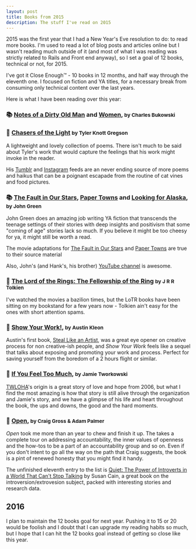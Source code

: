 ```yaml
---
layout: post
title: Books from 2015
description: The stuff I've read on 2015
---
```


2015 was the first year that I had a New Year's Eve resolution to do: to read
more books. I'm used to read a lot of blog posts and articles online but I wasn't
reading much outside of it (and most of what I was reading was strictly related to
  Rails and Front end anyway), so I set a goal of 12 books, technical or not,
  for 2015.

I've got it Close Enough™ - 10 books in 12 months, and half way through the
eleventh one. I focused on fiction and YA titles, for a necessary break from
consuming only technical content over the last years.

Here is what I have been reading over this year:

### 📚 [Notes of a Dirty Old Man](http://www.amazon.com/Notes-Dirty-Old-Charles-Bukowski/dp/0872860744) and [Women](http://www.amazon.com/Women-A-Novel-Charles-Bukowski/dp/0061177598), <small>by Charles Bukowski</small>

### 📘 [Chasers of the Light](http://tylerknott.com/chasers) <small>by Tyler Knott Gregson</small>

A lightweight and lovely collection of poems. There isn't much to be said about
Tyler's work that would capture the feelings that his work might invoke in the
reader.

His [Tumblr](http://tylerknott.com/) and [Instagram](https://www.instagram.com/tylerknott/)
feeds are an never ending source of more poems and haikus that can be a poignant
escapade from the routine of cat vines and food pictures.

### 📚 [The Fault in Our Stars](http://johngreenbooks.com/the-fault-in-our-stars/), [Paper Towns](http://johngreenbooks.com/paper-towns/) and [Looking for Alaska](http://johngreenbooks.com/looking-for-alaska/), <small>by John Green</small>

John Green does an amazing job writing YA fiction that transcends the teenage
settings of their stories with deep insights and positivism that some "coming
of age" stories lack so much. If you believe it might be too cheesy for ya,
it might still be worth a read.

The movie adaptations for [The Fault in Our Stars](http://www.imdb.com/title/tt2582846)
and [Paper Towns](http://www.imdb.com/title/tt3622592/) are true to their source
material

Also, John's (and Hank's, his brother) [YouTube channel](https://www.youtube.com/user/vlogbrothers)
is awesome.

### 📘 [The Lord of the Rings: The Fellowship of the Ring](http://www.amazon.com/The-Fellowship-Ring-Being-First/dp/0618574948) <small>by J R R Tolkien</small>

I've watched the movies a bazilion times, but the LoTR books have been sitting on
my bookstand for a few years now - Tolkien ain't easy for the ones with short
attention spams.

### 📘 [Show Your Work!](http://austinkleon.com/show-your-work/), <small>by Austin Kleon</small>

Austin's first book, [Steal Like an Artist](http://austinkleon.com/steal/), was
a great eye opener on creative process for non creative-ish people, and _Show Your Work_
feels like a sequel that talks about exposing and promoting your work and process.
Perfect for saving yourself from the boredom of a 2 hours flight or similar.

### 📘 [If You Feel Too Much](https://twloha.com/ifyoufeeltoomuch/), <small>by Jamie Tworkowski</small>

[TWLOHA](https://twloha.com)'s origin is a great story of love and hope from 2006,
but what I find the most amazing is how that story is still alive through the
organization and Jamie's story, and we have a glimpse of his life and heart
throughout the book, the ups and downs, the good and the hard moments.

### 📘 [Open](http://www.amazon.com/Open-What-Happens-Honest-Accountable/dp/1400205301), <small>by Craig Gross & Adam Palmer</small>

_Open_ took me more than an year to chew and finish it up. The takes a complete
tour on addressing accountability, the inner values of openness and the how-tos
to be a part of an accountability group and so on. Even if you don't intent to
go all the way on the path that Craig suggests, the book is a pint of renewed
honesty that you might find it handy.

The unfinished eleventh entry to the list is [Quiet: The Power of Introverts in a World That Can't Stop Talking](http://www.amazon.com/Quiet-Power-Introverts-World-Talking/dp/0307352153)
by Susan Cain, a great book on the introversion/extrovesion subject, packed with
interesting stories and research data.

## 2016

I plan to maintain the 12 books goal for next year. Pushing it to 15 or 20 would
be foolish and I doubt that I can upgrade my reading habits so much, but I hope
that I can hit the 12 books goal instead of getting so close like this year.

